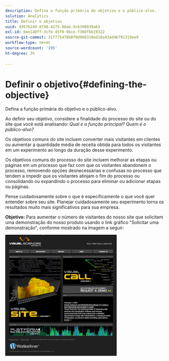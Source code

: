 ```yaml
---
description: Defina a função primária do objetivo e o público-alvo.
solution: Analytics
title: Definir o objetivo
uuid: 4957b249-8790-4275-98ab-9c6398039a63
exl-id: 6ee140ff-3cfb-45f8-9bce-f360fbb19322
source-git-commit: 31f775478b0f0d968310ed10a43ad46791319ee9
workflow-type: tm+mt
source-wordcount: '195'
ht-degree: 3%

---
```


# Definir o objetivo{#defining-the-objective}

Defina a função primária do objetivo e o público-alvo.

Ao definir seu objetivo, considere a finalidade do processo do site ou do site que você está analisando: *Qual é a função principal? Quem é o público-alvo?*

Os objetivos comuns do site incluem converter mais visitantes em clientes ou aumentar a quantidade média de receita obtida para todos os visitantes em um experimento ao longo da duração desse experimento.

Os objetivos comuns do processo do site incluem melhorar as etapas ou páginas em um processo que faz com que os visitantes abandonem o processo, removendo opções desnecessárias e confusas no processo que tendem a impedir que os visitantes atinjam o fim do processo ou consolidando ou expandindo o processo para eliminar ou adicionar etapas ou páginas.

Pense cuidadosamente sobre o que é especificamente o que você quer entender sobre seu site. Planejar cuidadosamente seu experimento torna os resultados muito mais significativos para sua empresa.

**Objetivo:** Para aumentar o número de visitantes do nosso site que solicitam uma demonstração do nosso produto usando o link gráfico &quot;Solicitar uma demonstração&quot;, conforme mostrado na imagem a seguir:

![](assets/ControlPage.png)
